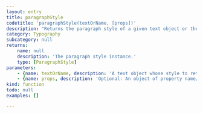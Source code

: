 ```yaml
---
layout: entry
title: paragraphStyle
codetitle: 'paragraphStyle(textOrName, [props])'
description: "Returns the paragraph style of a given text object or the paragraph style with the given name. If a\nparagraph style of the given name does not exist, it gets created. Optionally a props object of\nproperty name/value pairs can be used to set the paragraph style's properties."
category: Typography
subcategory: null
returns:
    name: null
    description: 'The paragraph style instance.'
    type: [ParagraphStyle]
parameters:
    - {name: textOrName, description: 'A text object whose style to return or the name of the paragraph style to return.', optional: false, type: [Text, String]}
    - {name: props, description: 'Optional: An object of property name/value pairs to set the style''s properties.', optional: true, type: [Object]}
kind: function
todo: null
examples: []

---
```

